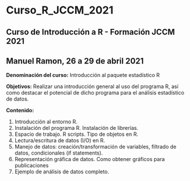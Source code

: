 # Curso_R_JCCM_2021
## Curso de Introducción a R -  Formación JCCM 2021
## Manuel Ramon, 26 a 29 de abril 2021

**Denominación del curso:** Introducción al paquete estadístico R

**Objetivos:** Realizar una introducción general al uso del programa R, así como destacar el potencial de dicho programa para el análisis estadístico de datos.

**Contenido:**
1. Introducción al entorno R.
2. Instalación del programa R. Instalación de librerías.
3. Espacio de trabajo. R scripts. Tipo de objetos en R.
4. Lectura/escritura de datos (I/O) en R.
5. Manejo de datos: creación/transformación de variables, filtrado de datos, condicionales (if statements).
6. Representación gráfica de datos. Como obtener gráficos para publicaciones
7. Ejemplo de análisis de datos completo.
